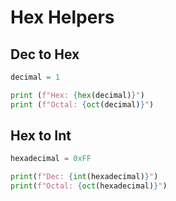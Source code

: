 # Hex Helpers


## Dec to Hex

```python
decimal = 1

print (f"Hex: {hex(decimal)}")
print (f"Octal: {oct(decimal)}")
```

## Hex to Int

```python
hexadecimal = 0xFF

print(f"Dec: {int(hexadecimal)}")
print(f"Octal: {oct(hexadecimal)}")
```